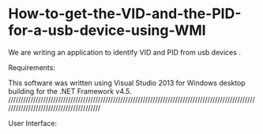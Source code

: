 # How-to-get-the-VID-and-the-PID-for-a-usb-device-using-WMI

We are writing an application to identify VID and PID from usb devices .
 
Requirements:

This software was written using Visual Studio 2013 for Windows desktop building for the .NET Framework v4.5.
////////////////////////////////////////////////////////////////////////////////////////////////////////////////////////////////////////

User Interface:
